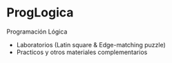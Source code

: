 # ProgLogica
Programación Lógica

* Laboratorios (Latin square & Edge-matching puzzle)
* Practicos y otros materiales complementarios
